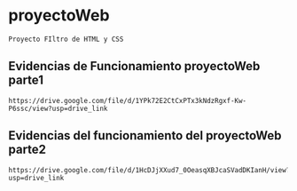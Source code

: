 # proyectoWeb

    Proyecto FIltro de HTML y CSS

## Evidencias de Funcionamiento proyectoWeb parte1

    https://drive.google.com/file/d/1YPk72E2CtCxPTx3kNdzRgxf-Kw-P6ssc/view?usp=drive_link

## Evidencias del funcionamiento del proyectoWeb parte2

    https://drive.google.com/file/d/1HcDJjXXud7_0OeasqXBJcaSVadDKIanH/view?usp=drive_link
